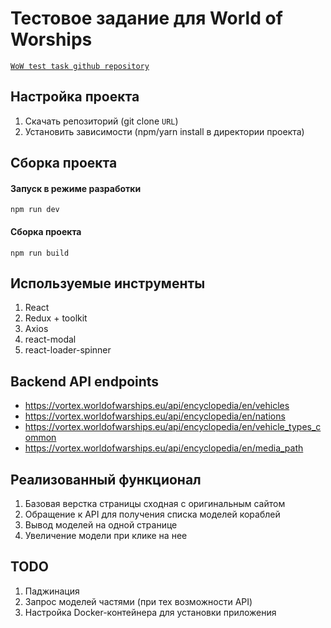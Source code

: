 # Тестовое задание для World of Worships

[`WoW test task github repository`](https://github.com/alexandrkaa/wow-test-task)

## Настройка проекта

1. Скачать репозиторий (git clone `URL`)
2. Установить зависимости (npm/yarn install в директории проекта)

## Cборка проекта

#### Запуск в режиме разработки

```
npm run dev
```

#### Сборка проекта

```
npm run build
```

## Используемые инструменты

1. React
2. Redux + toolkit
3. Axios
4. react-modal
5. react-loader-spinner

## Backend API endpoints

- https://vortex.worldofwarships.eu/api/encyclopedia/en/vehicles
- https://vortex.worldofwarships.eu/api/encyclopedia/en/nations
- https://vortex.worldofwarships.eu/api/encyclopedia/en/vehicle_types_common
- https://vortex.worldofwarships.eu/api/encyclopedia/en/media_path

## Реализованный функционал

1. Базовая верстка страницы сходная с оригинальным сайтом
2. Обращение к API для получения списка моделей кораблей
3. Вывод моделей на одной странице
4. Увеличение модели при клике на нее

## TODO

1. Паджинация
2. Запрос моделей частями (при тех возможности API)
3. Настройка Docker-контейнера для установки приложения

